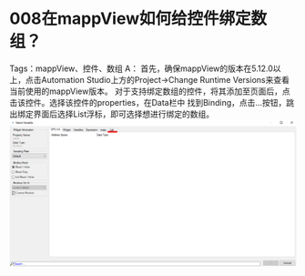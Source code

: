 # 008在mappView如何给控件绑定数组？
Tags：mappView、控件、数组
A：
首先，确保mappView的版本在5.12.0以上，点击Automation Studio上方的Project→Change Runtime Versions来查看当前使用的mappView版本。
对于支持绑定数组的控件，将其添加至页面后，点击该控件。选择该控件的properties，在Data栏中
找到Binding，点击…按钮，跳出绑定界面后选择List浮标，即可选择想进行绑定的数组。
![Img](./FILES/008在mappView如何给控件绑定数组？.md/img-20220530004958.png)
